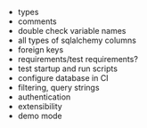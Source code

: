 * types
* comments
* double check variable names
* all types of sqlalchemy columns
* foreign keys
* requirements/test requirements?
* test startup and run scripts
* configure database in CI
* filtering, query strings
* authentication
* extensibility
* demo mode
